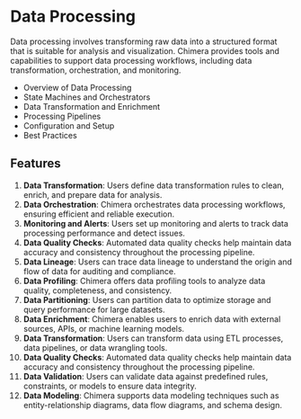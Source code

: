 # Data Processing

Data processing involves transforming raw data into a structured format that is suitable for analysis and visualization. Chimera provides tools and capabilities to support data processing workflows, including data transformation, orchestration, and monitoring.

- Overview of Data Processing
- State Machines and Orchestrators
- Data Transformation and Enrichment
- Processing Pipelines
- Configuration and Setup
- Best Practices

## Features

1. **Data Transformation**: Users define data transformation rules to clean, enrich, and prepare data for analysis.
2. **Data Orchestration**: Chimera orchestrates data processing workflows, ensuring efficient and reliable execution.
3. **Monitoring and Alerts**: Users set up monitoring and alerts to track data processing performance and detect issues.
4. **Data Quality Checks**: Automated data quality checks help maintain data accuracy and consistency throughout the processing pipeline.
5. **Data Lineage**: Users can trace data lineage to understand the origin and flow of data for auditing and compliance.
6. **Data Profiling**: Chimera offers data profiling tools to analyze data quality, completeness, and consistency.
7. **Data Partitioning**: Users can partition data to optimize storage and query performance for large datasets.
8. **Data Enrichment**: Chimera enables users to enrich data with external sources, APIs, or machine learning models.
9. **Data Transformation**: Users can transform data using ETL processes, data pipelines, or data wrangling tools.
10. **Data Quality Checks**: Automated data quality checks help maintain data accuracy and consistency throughout the processing pipeline.
11. **Data Validation**: Users can validate data against predefined rules, constraints, or models to ensure data integrity.
12. **Data Modeling**: Chimera supports data modeling techniques such as entity-relationship diagrams, data flow diagrams, and schema design.


